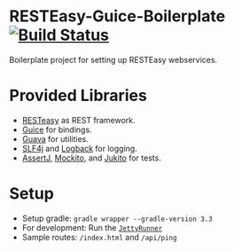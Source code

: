 # RESTEasy-Guice-Boilerplate [![Build Status](https://travis-ci.com/fawind/resteasy-guice-boilerplate.svg?token=RTEhNHKreGSnaC3U1jh2&branch=master)](https://travis-ci.com/fawind/resteasy-guice-boilerplate)

Boilerplate project for setting up RESTEasy webservices.

# Provided Libraries

* [RESTeasy](http://resteasy.jboss.org/) as REST framework.
* [Guice](https://github.com/google/guice) for bindings.
* [Guava](https://github.com/google/guava) for utilities.
* [SLF4j](https://www.slf4j.org/) and [Logback](https://logback.qos.ch/) for logging.
* [AssertJ](http://joel-costigliola.github.io/assertj/), [Mockito](http://site.mockito.org/), and [Jukito](https://github.com/ArcBees/Jukito) for tests.

# Setup

* Setup gradle: `gradle wrapper --gradle-version 3.3`
* For development: Run the [`JettyRunner`](https://github.com/fawind/resteasy-guice-boilerplate/blob/master/src/main/java/JettyRunner.java)
* Sample routes: `/index.html` and `/api/ping`

